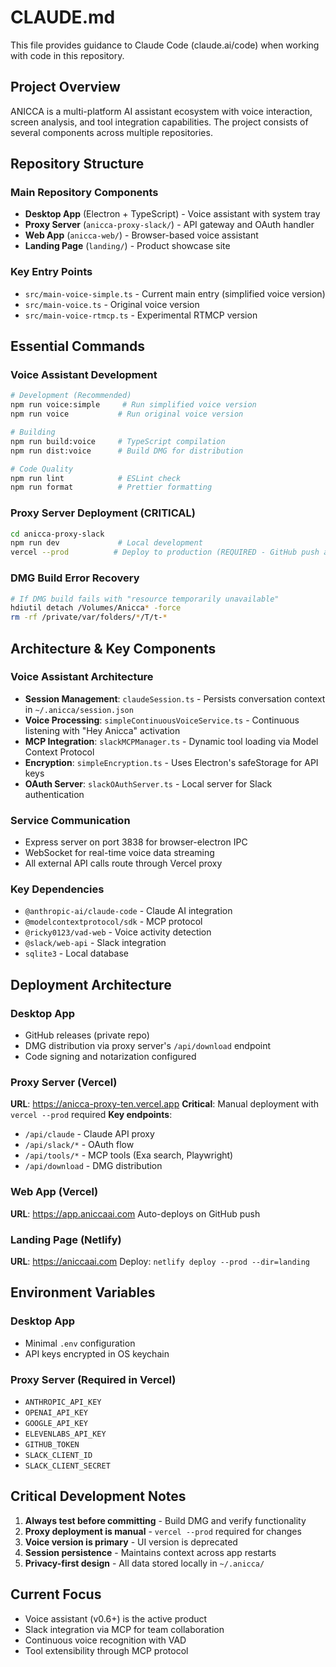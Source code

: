# CLAUDE.md

This file provides guidance to Claude Code (claude.ai/code) when working with code in this repository.

## Project Overview

ANICCA is a multi-platform AI assistant ecosystem with voice interaction, screen analysis, and tool integration capabilities. The project consists of several components across multiple repositories.

## Repository Structure

### Main Repository Components
- **Desktop App** (Electron + TypeScript) - Voice assistant with system tray
- **Proxy Server** (`anicca-proxy-slack/`) - API gateway and OAuth handler
- **Web App** (`anicca-web/`) - Browser-based voice assistant
- **Landing Page** (`landing/`) - Product showcase site

### Key Entry Points
- `src/main-voice-simple.ts` - Current main entry (simplified voice version)
- `src/main-voice.ts` - Original voice version
- `src/main-voice-rtmcp.ts` - Experimental RTMCP version

## Essential Commands

### Voice Assistant Development
```bash
# Development (Recommended)
npm run voice:simple     # Run simplified voice version
npm run voice           # Run original voice version

# Building
npm run build:voice     # TypeScript compilation
npm run dist:voice      # Build DMG for distribution

# Code Quality
npm run lint            # ESLint check
npm run format          # Prettier formatting
```

### Proxy Server Deployment (CRITICAL)
```bash
cd anicca-proxy-slack
npm run dev             # Local development
vercel --prod          # Deploy to production (REQUIRED - GitHub push alone won't deploy!)
```

### DMG Build Error Recovery
```bash
# If DMG build fails with "resource temporarily unavailable"
hdiutil detach /Volumes/Anicca* -force
rm -rf /private/var/folders/*/T/t-*
```

## Architecture & Key Components

### Voice Assistant Architecture
- **Session Management**: `claudeSession.ts` - Persists conversation context in `~/.anicca/session.json`
- **Voice Processing**: `simpleContinuousVoiceService.ts` - Continuous listening with "Hey Anicca" activation
- **MCP Integration**: `slackMCPManager.ts` - Dynamic tool loading via Model Context Protocol
- **Encryption**: `simpleEncryption.ts` - Uses Electron's safeStorage for API keys
- **OAuth Server**: `slackOAuthServer.ts` - Local server for Slack authentication

### Service Communication
- Express server on port 3838 for browser-electron IPC
- WebSocket for real-time voice data streaming
- All external API calls route through Vercel proxy

### Key Dependencies
- `@anthropic-ai/claude-code` - Claude AI integration
- `@modelcontextprotocol/sdk` - MCP protocol
- `@ricky0123/vad-web` - Voice activity detection
- `@slack/web-api` - Slack integration
- `sqlite3` - Local database

## Deployment Architecture

### Desktop App
- GitHub releases (private repo)
- DMG distribution via proxy server's `/api/download` endpoint
- Code signing and notarization configured

### Proxy Server (Vercel)
**URL**: https://anicca-proxy-ten.vercel.app
**Critical**: Manual deployment with `vercel --prod` required
**Key endpoints**:
- `/api/claude` - Claude API proxy
- `/api/slack/*` - OAuth flow
- `/api/tools/*` - MCP tools (Exa search, Playwright)
- `/api/download` - DMG distribution

### Web App (Vercel)
**URL**: https://app.aniccaai.com
Auto-deploys on GitHub push

### Landing Page (Netlify)
**URL**: https://aniccaai.com
Deploy: `netlify deploy --prod --dir=landing`

## Environment Variables

### Desktop App
- Minimal `.env` configuration
- API keys encrypted in OS keychain

### Proxy Server (Required in Vercel)
- `ANTHROPIC_API_KEY`
- `OPENAI_API_KEY`
- `GOOGLE_API_KEY`
- `ELEVENLABS_API_KEY`
- `GITHUB_TOKEN`
- `SLACK_CLIENT_ID`
- `SLACK_CLIENT_SECRET`

## Critical Development Notes

1. **Always test before committing** - Build DMG and verify functionality
2. **Proxy deployment is manual** - `vercel --prod` required for changes
3. **Voice version is primary** - UI version is deprecated
4. **Session persistence** - Maintains context across app restarts
5. **Privacy-first design** - All data stored locally in `~/.anicca/`

## Current Focus

- Voice assistant (v0.6+) is the active product
- Slack integration via MCP for team collaboration
- Continuous voice recognition with VAD
- Tool extensibility through MCP protocol